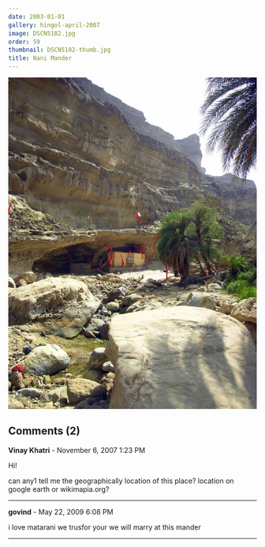 ```yaml
---
date: 2003-01-01
gallery: hingol-april-2007
image: DSCN5182.jpg
order: 59
thumbnail: DSCN5182-thumb.jpg
title: Nani Mander
---
```


![Nani Mander](./DSCN5182.jpg)

<div id="comments">

## Comments (2)

**Vinay Khatri** - November  6, 2007  1:23 PM

Hi!

can any1 tell me the geographically location of this place?
location on google earth or wikimapia.org?

---

**govind** - May 22, 2009  6:08 PM

i love matarani we trusfor your we will marry at this mander

---

</div>